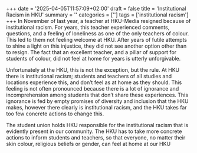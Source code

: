 +++
date = '2025-04-05T11:57:09+02:00'
draft = false
title = 'Institutional Racism in HKU'
summary = ''
categories = ['']
tags = ['institutional racism']
+++
In November of last year, a teacher at HKU-Media resigned because of institutional racism. For years, this teacher experienced comments, questions, and a feeling of loneliness as one of the only teachers of colour. This led to them not feeling welcome at HKU. After years of futile attempts to shine a light on this injustice, they did not see another option other than to resign. The fact that an excellent teacher, and a pillar of support for students of colour, did not feel at home for years is utterly unforgivable.

Unfortunately at the HKU, this is not the exception, but the rule. At HKU there is institutional racism; students and teachers of all studies and locations experience this, and don’t feel as at home as they should. This feeling is not often pronounced because there is a lot of ignorance and incomprehension among students that don’t share these experiences. This ignorance is fed by empty promises of diversity and inclusion that the HKU makes, however there clearly is institutional racism, and the HKU takes far too few concrete actions to change this.

The student union holds HKU responsible for the institutional racism that is evidently present in our community. The HKU has to take more concrete actions to inform students and teachers, so that everyone, no matter their skin colour, religious beliefs or gender, can feel at home at our HKU
